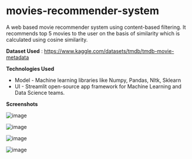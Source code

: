 # movies-recommender-system

A web based movie recommender system using content-based filtering. It recommends top 5 movies to the user on the basis of similarity which is calculated using cosine similarity.

**Dataset Used** : 
https://www.kaggle.com/datasets/tmdb/tmdb-movie-metadata

**Technologies Used**
* Model - Machine learning libraries like Numpy, Pandas, Nltk, Sklearn
* UI - Streamlit open-source app framework for Machine Learning and Data Science teams.

**Screenshots**

![image](https://github.com/areeshaanjum748/movies-recommender-system/assets/55443395/e663d32c-5162-4f5f-b601-3fd4bcf65075)

![image](https://github.com/areeshaanjum748/movies-recommender-system/assets/55443395/d6a9dc95-34d5-41fb-9a24-8631c123bfb8)

![image](https://github.com/areeshaanjum748/movies-recommender-system/assets/55443395/c7a5a7f3-1466-4130-9d44-e01b8440afb6)

![image](https://github.com/areeshaanjum748/movies-recommender-system/assets/55443395/2b895106-8442-4dc9-8ac2-0d23f363999f)



